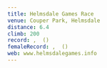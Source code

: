```yaml
---
title: Helmsdale Games Race
venue: Couper Park, Helmsdale
distance: 6.4
climb: 200
record: ,  ()
femaleRecord: ,  ()
web: www.helmsdalegames.info
---
```

